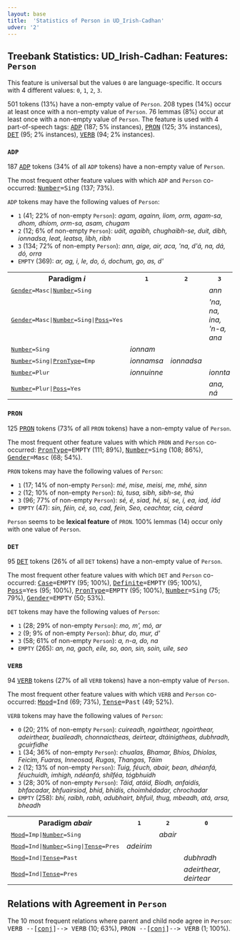 ```yaml
---
layout: base
title:  'Statistics of Person in UD_Irish-Cadhan'
udver: '2'
---
```


## Treebank Statistics: UD_Irish-Cadhan: Features: `Person`

This feature is universal but the values `0` are language-specific.
It occurs with 4 different values: `0`, `1`, `2`, `3`.

501 tokens (13%) have a non-empty value of `Person`.
208 types (14%) occur at least once with a non-empty value of `Person`.
76 lemmas (8%) occur at least once with a non-empty value of `Person`.
The feature is used with 4 part-of-speech tags: <tt><a href="ga_cadhan-pos-ADP.html">ADP</a></tt> (187; 5% instances), <tt><a href="ga_cadhan-pos-PRON.html">PRON</a></tt> (125; 3% instances), <tt><a href="ga_cadhan-pos-DET.html">DET</a></tt> (95; 2% instances), <tt><a href="ga_cadhan-pos-VERB.html">VERB</a></tt> (94; 2% instances).

### `ADP`

187 <tt><a href="ga_cadhan-pos-ADP.html">ADP</a></tt> tokens (34% of all `ADP` tokens) have a non-empty value of `Person`.

The most frequent other feature values with which `ADP` and `Person` co-occurred: <tt><a href="ga_cadhan-feat-Number.html">Number</a></tt><tt>=Sing</tt> (137; 73%).

`ADP` tokens may have the following values of `Person`:

* `1` (41; 22% of non-empty `Person`): <em>agam, againn, liom, orm, agam-sa, dhom, dhíom, orm-sa, asam, chugam</em>
* `2` (12; 6% of non-empty `Person`): <em>uáit, agaibh, chughaibh-se, duit, díbh, ionnadsa, leat, leatsa, libh, ribh</em>
* `3` (134; 72% of non-empty `Person`): <em>ann, aige, air, aca, 'na, d'á, na, dá, dó, orra</em>
* `EMPTY` (369): <em>ar, ag, i, le, do, ó, dochum, go, as, d'</em>

<table>
  <tr><th>Paradigm <i>i</i></th><th><tt>1</tt></th><th><tt>2</tt></th><th><tt>3</tt></th></tr>
  <tr><td><tt><tt><a href="ga_cadhan-feat-Gender.html">Gender</a></tt><tt>=Masc</tt>|<tt><a href="ga_cadhan-feat-Number.html">Number</a></tt><tt>=Sing</tt></tt></td><td></td><td></td><td><em>ann</em></td></tr>
  <tr><td><tt><tt><a href="ga_cadhan-feat-Gender.html">Gender</a></tt><tt>=Masc</tt>|<tt><a href="ga_cadhan-feat-Number.html">Number</a></tt><tt>=Sing</tt>|<tt><a href="ga_cadhan-feat-Poss.html">Poss</a></tt><tt>=Yes</tt></tt></td><td></td><td></td><td><em>'na, na, ina, 'n-a, ana</em></td></tr>
  <tr><td><tt><tt><a href="ga_cadhan-feat-Number.html">Number</a></tt><tt>=Sing</tt></tt></td><td><em>ionnam</em></td><td></td><td></td></tr>
  <tr><td><tt><tt><a href="ga_cadhan-feat-Number.html">Number</a></tt><tt>=Sing</tt>|<tt><a href="ga_cadhan-feat-PronType.html">PronType</a></tt><tt>=Emp</tt></tt></td><td><em>ionnamsa</em></td><td><em>ionnadsa</em></td><td></td></tr>
  <tr><td><tt><tt><a href="ga_cadhan-feat-Number.html">Number</a></tt><tt>=Plur</tt></tt></td><td><em>ionnuinne</em></td><td></td><td><em>ionnta</em></td></tr>
  <tr><td><tt><tt><a href="ga_cadhan-feat-Number.html">Number</a></tt><tt>=Plur</tt>|<tt><a href="ga_cadhan-feat-Poss.html">Poss</a></tt><tt>=Yes</tt></tt></td><td></td><td></td><td><em>ana, ná</em></td></tr>
</table>

### `PRON`

125 <tt><a href="ga_cadhan-pos-PRON.html">PRON</a></tt> tokens (73% of all `PRON` tokens) have a non-empty value of `Person`.

The most frequent other feature values with which `PRON` and `Person` co-occurred: <tt><a href="ga_cadhan-feat-PronType.html">PronType</a></tt><tt>=EMPTY</tt> (111; 89%), <tt><a href="ga_cadhan-feat-Number.html">Number</a></tt><tt>=Sing</tt> (108; 86%), <tt><a href="ga_cadhan-feat-Gender.html">Gender</a></tt><tt>=Masc</tt> (68; 54%).

`PRON` tokens may have the following values of `Person`:

* `1` (17; 14% of non-empty `Person`): <em>mé, mise, meisi, me, mhé, sinn</em>
* `2` (12; 10% of non-empty `Person`): <em>tú, tusa, sibh, sibh-se, thú</em>
* `3` (96; 77% of non-empty `Person`): <em>sé, é, siad, hé, sí, se, í, ea, iad, iád</em>
* `EMPTY` (47): <em>sin, féin, cé, so, cad, fein, Seo, ceachtar, cia, céard</em>

`Person` seems to be **lexical feature** of `PRON`. 100% lemmas (14) occur only with one value of `Person`.

### `DET`

95 <tt><a href="ga_cadhan-pos-DET.html">DET</a></tt> tokens (26% of all `DET` tokens) have a non-empty value of `Person`.

The most frequent other feature values with which `DET` and `Person` co-occurred: <tt><a href="ga_cadhan-feat-Case.html">Case</a></tt><tt>=EMPTY</tt> (95; 100%), <tt><a href="ga_cadhan-feat-Definite.html">Definite</a></tt><tt>=EMPTY</tt> (95; 100%), <tt><a href="ga_cadhan-feat-Poss.html">Poss</a></tt><tt>=Yes</tt> (95; 100%), <tt><a href="ga_cadhan-feat-PronType.html">PronType</a></tt><tt>=EMPTY</tt> (95; 100%), <tt><a href="ga_cadhan-feat-Number.html">Number</a></tt><tt>=Sing</tt> (75; 79%), <tt><a href="ga_cadhan-feat-Gender.html">Gender</a></tt><tt>=EMPTY</tt> (50; 53%).

`DET` tokens may have the following values of `Person`:

* `1` (28; 29% of non-empty `Person`): <em>mo, m', mó, ar</em>
* `2` (9; 9% of non-empty `Person`): <em>bhur, do, mur, d'</em>
* `3` (58; 61% of non-empty `Person`): <em>a, n-a, do, na</em>
* `EMPTY` (265): <em>an, na, gach, eile, so, aon, sin, soin, uile, seo</em>

### `VERB`

94 <tt><a href="ga_cadhan-pos-VERB.html">VERB</a></tt> tokens (27% of all `VERB` tokens) have a non-empty value of `Person`.

The most frequent other feature values with which `VERB` and `Person` co-occurred: <tt><a href="ga_cadhan-feat-Mood.html">Mood</a></tt><tt>=Ind</tt> (69; 73%), <tt><a href="ga_cadhan-feat-Tense.html">Tense</a></tt><tt>=Past</tt> (49; 52%).

`VERB` tokens may have the following values of `Person`:

* `0` (20; 21% of non-empty `Person`): <em>cuireadh, ngairthear, ngoirthear, adeirthear, buaileadh, chonnaictheas, deirtear, dtáinigtheas, dubhradh, gcuirfidhe</em>
* `1` (34; 36% of non-empty `Person`): <em>chualas, Bhamar, Bhíos, Dhíolas, Feicim, Fuaras, Inneosad, Rugas, Thangas, Táim</em>
* `2` (12; 13% of non-empty `Person`): <em>Tuig, féuch, abair, bean, dhéanfá, féuchuidh, imhigh, ndéanfá, shílféa, tógbhuidh</em>
* `3` (28; 30% of non-empty `Person`): <em>Táid, atáid, Bíodh, anfaidís, bhfacadar, bhfuairsiod, bhíd, bhídís, choimhédadar, chrochadar</em>
* `EMPTY` (258): <em>bhí, raibh, rabh, adubhairt, bhfuil, thug, mbeadh, atá, arsa, bheadh</em>

<table>
  <tr><th>Paradigm <i>abair</i></th><th><tt>1</tt></th><th><tt>2</tt></th><th><tt>0</tt></th></tr>
  <tr><td><tt><tt><a href="ga_cadhan-feat-Mood.html">Mood</a></tt><tt>=Imp</tt>|<tt><a href="ga_cadhan-feat-Number.html">Number</a></tt><tt>=Sing</tt></tt></td><td></td><td><em>abair</em></td><td></td></tr>
  <tr><td><tt><tt><a href="ga_cadhan-feat-Mood.html">Mood</a></tt><tt>=Ind</tt>|<tt><a href="ga_cadhan-feat-Number.html">Number</a></tt><tt>=Sing</tt>|<tt><a href="ga_cadhan-feat-Tense.html">Tense</a></tt><tt>=Pres</tt></tt></td><td><em>adeirim</em></td><td></td><td></td></tr>
  <tr><td><tt><tt><a href="ga_cadhan-feat-Mood.html">Mood</a></tt><tt>=Ind</tt>|<tt><a href="ga_cadhan-feat-Tense.html">Tense</a></tt><tt>=Past</tt></tt></td><td></td><td></td><td><em>dubhradh</em></td></tr>
  <tr><td><tt><tt><a href="ga_cadhan-feat-Mood.html">Mood</a></tt><tt>=Ind</tt>|<tt><a href="ga_cadhan-feat-Tense.html">Tense</a></tt><tt>=Pres</tt></tt></td><td></td><td></td><td><em>adeirthear, deirtear</em></td></tr>
</table>

## Relations with Agreement in `Person`

The 10 most frequent relations where parent and child node agree in `Person`:
<tt>VERB --[<tt><a href="ga_cadhan-dep-conj.html">conj</a></tt>]--> VERB</tt> (10; 63%),
<tt>PRON --[<tt><a href="ga_cadhan-dep-conj.html">conj</a></tt>]--> VERB</tt> (1; 100%).

